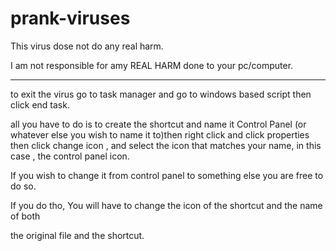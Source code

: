 # prank-viruses

This virus dose not do any real harm.

I am not responsible for amy REAL HARM done to your pc/computer.

-----------------------------------------------------------------------------------------------------------------------------------------------------------------------------------------------------------------------------------------------------------------

to exit the virus go to task manager and go to windows based script then click end task.

all you have to do is to create the shortcut and name it Control Panel (or whatever else you wish to name it to)then right click and click properties then click change icon , and select the icon that matches your name, in this case , the control panel icon.

If you wish to change it from control panel to something else you are free to do so.

If you do tho, You will have to change the icon of the shortcut and the name of both

the original file and the shortcut.
